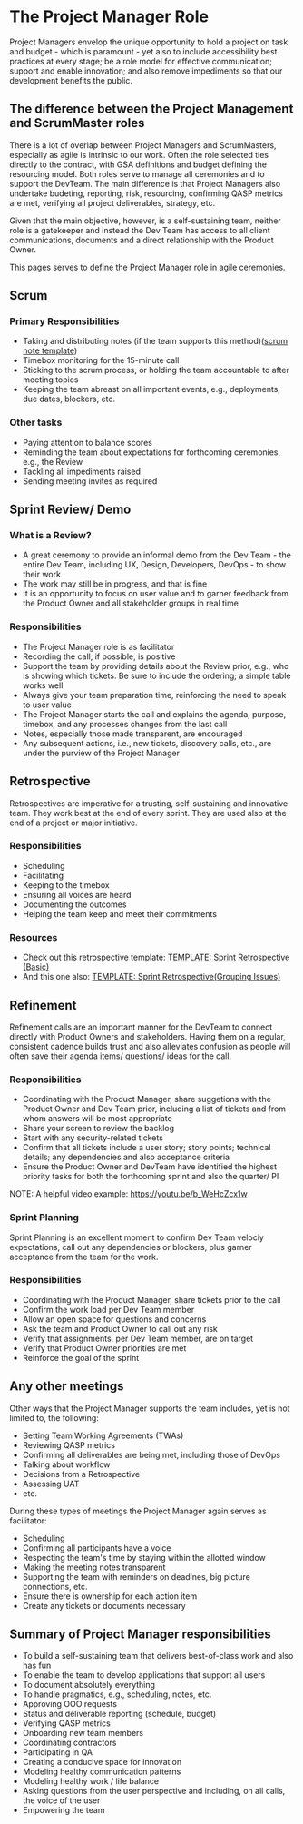 # The Project Manager Role

Project Managers envelop the unique opportunity to hold a project on task and budget - which is paramount - yet also to include accessibility best practices at every stage; be a role model for effective communication; support and enable innovation; and also remove impediments so that our development benefits the public. 

## The difference between the Project Management and ScrumMaster roles

There is a lot of overlap between Project Managers and ScrumMasters, especially as agile is intrinsic to our work. Often the role selected ties directly to the contract, with GSA definitions and budget defining the resourcing model. Both roles serve to manage all ceremonies and to support the DevTeam. The main difference is that Project Managers also undertake budeting, reporting, risk, resourcing, confirming QASP metrics are met, verifying all project deliverables, strategy, etc.

Given that the main objective, however, is a self-sustaining team, neither role is a gatekeeper and instead the Dev Team has access to all client communications, documents and a direct relationship with the Product Owner.

This pages serves to define the Project Manager role in agile ceremonies.

## Scrum

### Primary Responsibilities

- Taking and distributing notes (if the team supports this method)([scrum note template](https://docs.google.com/document/d/17tl3lPu-3Uo6_YCEtb6AH9HsaILLS1UTmoUFIuXoqDc/edit))
- Timebox monitoring for the 15-minute call
- Sticking to the scrum process, or holding the team accountable to after meeting topics
- Keeping the team abreast on all important events, e.g., deployments, due dates, blockers, etc.

### Other tasks

- Paying attention to balance scores
- Reminding the team about expectations for forthcoming ceremonies, e.g., the Review
- Tackling all impediments raised
- Sending meeting invites as required

## Sprint Review/ Demo

### What is a Review?

- A great ceremony to provide an informal demo from the Dev Team - the entire Dev Team, including UX, Design, Developers, DevOps - to show their work
- The work may still be in progress, and that is fine
- It is an opportunity to focus on user value and to garner feedback from the Product Owner and all stakeholder groups in real time

### Responsibilities

- The Project Manager role is as facilitator
- Recording the call, if possible, is positive
- Support the team by providing details about the Review prior, e.g., who is showing which tickets. Be sure to include the ordering; a simple table works well
- Always give your team preparation time, reinforcing the need to speak to user value
- The Project Manager starts the call and explains the agenda, purpose, timebox, and any processes changes from the last call
- Notes, especially those made transparent, are encouraged
- Any subsequent actions, i.e., new tickets, discovery calls, etc., are under the purview of the Project Manager

## Retrospective

Retrospectives are imperative for a trusting, self-sustaining and innovative team. They work best at the end of every sprint. They are used also at the end of a project or major initiative.

### Responsibilities

- Scheduling
- Facilitating
- Keeping to the timebox
- Ensuring all voices are heard
- Documenting the outcomes
- Helping the team keep and meet their commitments

### Resources

- Check out this retrospective template: [TEMPLATE: Sprint Retrospective (Basic)](https://trello.com/b/YEXXigXH/template-sprint-retrospective)
- And this one also: [TEMPLATE: Sprint Retrospective(Grouping Issues)](https://trello.com/b/jG9U4I6l/template-sprint-retrospective-grouping-issues)

## Refinement

Refinement calls are an important manner for the DevTeam to connect directly with Product Owners and stakeholders. Having them on a regular, consistent cadence builds trust and also alleviates confusion as people will often save their agenda items/ questions/ ideas for the call.

### Responsibilities

- Coordinating with the Product Manager, share suggetions with the Product Owner and Dev Team prior, including a list of tickets and from whom answers will be most appropriate
- Share your screen to review the backlog
- Start with any security-related tickets
- Confirm that all tickets include a user story; story points; technical details; any dependencies and also acceptance criteria
- Ensure the Product Owner and DevTeam have identified the highest priority tasks for both the forthcoming sprint and also the quarter/ PI

NOTE: A helpful video example: <https://youtu.be/b_WeHcZcx1w>

### Sprint Planning

Sprint Planning is an excellent moment to confirm Dev Team velociy expectations, call out any dependencies or blockers, plus garner acceptance from the team for the work.

### Responsibilities

- Coordinating with the Product Manager, share tickets prior to the call
- Confirm the work load per Dev Team member
- Allow an open space for questions and concerns
- Ask the team and Product Owner to call out any risk
- Verify that assignments, per Dev Team member, are on target
- Verify that Product Owner priorities are met
- Reinforce the goal of the sprint

## Any other meetings

Other ways that the Project Manager supports the team includes, yet is not limited to, the following:

- Setting Team Working Agreements (TWAs)
- Reviewing QASP metrics
- Confirming all deliverables are being met, including those of DevOps
- Talking about workflow
- Decisions from a Retrospective
- Assessing UAT
- etc.

During these types of meetings the Project Manager again serves as facilitator:

- Scheduling
- Confirming all participants have a voice
- Respecting the team's time by staying within the allotted window
- Making the meeting notes transparent
- Supporting the team with reminders on deadlnes, big picture connections, etc.
- Ensure there is ownership for each action item
- Create any tickets or documents necessary

## Summary of Project Manager responsibilities

- To build a self-sustaining team that delivers best-of-class work and also has fun
- To enable the team to develop applications that support all users
- To document absolutely everything
- To handle pragmatics, e.g., scheduling, notes, etc.
- Approving OOO requests
- Status and deliverable reporting (schedule, budget)
- Verifying QASP metrics
- Onboarding new team members
- Coordinating contractors
- Participating in QA
- Creating a conducive space for innovation
- Modeling healthy communication patterns
- Modeling healthy work / life balance
- Asking questions from the user perspective and including, on all calls, the voice of the user
- Empowering the team
